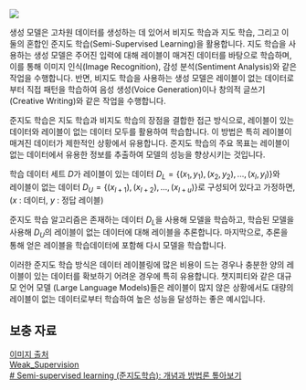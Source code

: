 ![](https://wikidocs.net/images/page/228785/semisupervised.png)


생성 모델은 고차원 데이터를 생성하는 데 있어서 비지도 학습과 지도 학습, 그리고 이 둘의 혼합인 준지도 학습(Semi-Supervised Learning)을 활용합니다. 지도 학습을 사용하는 생성 모델은 주어진 입력에 대해 레이블이 매겨진 데이터를 바탕으로 학습하며, 이를 통해 이미지 인식(Image Recognition), 감성 분석(Sentiment Analysis)와 같은 작업을 수행합니다. 반면, 비지도 학습을 사용하는 생성 모델은 레이블이 없는 데이터로부터 직접 패턴을 학습하여 음성 생성(Voice Generation)이나 창의적 글쓰기(Creative Writing)와 같은 작업을 수행합니다.

준지도 학습은 지도 학습과 비지도 학습의 장점을 결합한 접근 방식으로, 레이블이 있는 데이터와 레이블이 없는 데이터 모두를 활용하여 학습합니다. 이 방법은 특히 레이블이 매겨진 데이터가 제한적인 상황에서 유용합니다. 준지도 학습의 주요 목표는 레이블이 없는 데이터에서 유용한 정보를 추출하여 모델의 성능을 향상시키는 것입니다.

학습 데이터 세트 $D$가 레이블이 있는 데이터 $D_L = \{(x_1, y_1), (x_2, y_2), ..., (x_l, y_l)\}$와<br> 레이블이 없는 데이터 $D_U = \{(x_{l+1}), (x_{l+2}), ..., (x_{l+u})\}$로 구성되어 있다고 가정하면, ($x$ : 데이터, $y$ : 정답 레이블)

준지도 학습 알고리즘은 존재하는 데이터 $D_L$을 사용해 모델을 학습하고, 학습된 모델을 사용해 $D_U$의 레이블이 없는 데이터에 대해 레이블을 추론합니다. 마지막으로,  추론을 통해 얻은 레이블을 학습데이터에 포함해 다시 모델을 학습합니다.

이러한 준지도 학습 방식은 데이터 레이블링에 많은 비용이 드는 경우나 충분한 양의 레이블이 있는 데이터를 확보하기 어려운 경우에 특히 유용합니다. 챗지피티와 같은 대규모 언어 모델 (Large Language Models)들은 레이블이 많지 않은 상황에서도 대량의 레이블이 없는 데이터로부터 학습하여 높은 성능을 달성하는 좋은 예시입니다.

## 보충 자료

[이미지 출처](https://en.wikipedia.org/wiki/Weak_supervision#/media/File:Task-guidance.png)<br>
[Weak_Supervision](https://en.wikipedia.org/wiki/Weak_supervision)<br>
[# Semi-supervised learning (준지도학습): 개념과 방법론 톺아보기](https://sanghyu.tistory.com/177)


